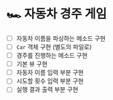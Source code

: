 # 🏎️ 자동차 경주 게임
- [ ] 자동차 이름을 파싱하는 메소드 구현
- [ ] `Car` 객체 구현 (별도의 파일로)
- [ ] 경주를 진행하는 메소드 구현
- [ ] 기본 뷰 구현
- [ ] 자동자 이름 입력 부분 구현
- [ ] 시도할 횟수 입력 부분 구현
- [ ] 실행 결과 출력 부분 구현
